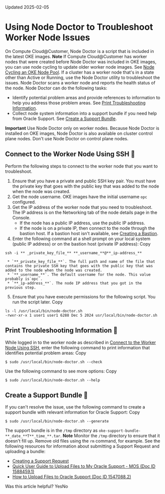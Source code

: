 Updated 2025-02-05
# Using Node Doctor to Troubleshoot Worker Node Issues
On Compute Cloud@Customer, Node Doctor is a script that is included in the latest OKE images.
**Note** If Compute Cloud@Customer has worker nodes that were created before Node Doctor was included in OKE images, you can use node cycling to update older worker node images. See [Node Cycling an OKE Node Pool](https://docs.oracle.com/en-us/iaas/compute-cloud-at-customer/topics/oke/node-cycling-an-oke-node-pool.htm#node-cycling-an-oke-node-pool "On Compute Cloud@Customer, when you update a node pool, only new nodes that are added during this update or that are added later receive the updates. To replace existing nodes with new nodes that use updated settings, enable the node cycling option.").
If a cluster has a worker node that's in a state other than Active or Running, use the Node Doctor utility to troubleshoot the issues.
Node Doctor scans a worker node and reports the health status of the node. Node Doctor can do the following tasks:
  * Identify potential problem areas and provide references to information to help you address those problem areas. See [Print Troubleshooting Information](https://docs.oracle.com/en-us/iaas/compute-cloud-at-customer/topics/oke/using-node-doctor-to-troubleshoot-worker-node-issues.htm#using-node-doctor-to-troubleshoot-worker-node-issues__print_info).
  * Collect node system information into a support bundle if you need help from Oracle Support. See [Create a Support Bundle](https://docs.oracle.com/en-us/iaas/compute-cloud-at-customer/topics/oke/using-node-doctor-to-troubleshoot-worker-node-issues.htm#using-node-doctor-to-troubleshoot-worker-node-issues__support_bundle).


**Important**
Use Node Doctor only on worker nodes. Because Node Doctor is installed on OKE images, Node Doctor is also available on cluster control plane nodes. Don't use Node Doctor on control plane nodes.
## Connect to the Worker Node Using SSH 🔗 
Perform the following steps to connect to the worker node that you want to troubleshoot.
  1. Ensure that you have a private and public SSH key pair.
You must have the private key that goes with the public key that was added to the node when the node was created.
  2. Get the node username. OKE images have the initial username `opc` configured.
  3. Get the IP address of the worker node that you need to troubleshoot.
The IP address is on the Networking tab of the node details page in the Console.
     * If the node has a public IP address, use the public IP address.
     * If the node is on a private IP, then connect to the node through the bastion host.
If a bastion host isn't available, see [Creating a Bastion](https://docs.oracle.com/iaas/Content/Bastion/Tasks/create-bastion.htm).
  4. Enter the following command at a shell prompt on your local system (public IP address) or on the bastion host (private IP address):
Copy
```
ssh -i ** _private_key_file_** **_username_**@**_ip-address_**
```

     * `**_private_key_file_**`. The full path and name of the file that contains the private SSH key that goes with the public key that was added to the node when the node was created.
     * `**_username_**`. The default username for the node. This value probably is`opc`.
     * `**_ip-address_**`. The node IP address that you got in the previous step.
  5. Ensure that you have execute permissions for the following script. You run the script later.
Copy
```
ls -l /usr/local/bin/node-doctor.sh
-rwxr-xr-x 1 user1 user1 6288 Dec 5 2024 usr/local/bin/node-doctor.sh
```



## Print Troubleshooting Information 🔗 
While logged in to the worker node as described in [Connect to the Worker Node Using SSH](https://docs.oracle.com/en-us/iaas/compute-cloud-at-customer/topics/oke/using-node-doctor-to-troubleshoot-worker-node-issues.htm#using-node-doctor-to-troubleshoot-worker-node-issues__ssh_connect), enter the following command to print information that identifies potential problem areas:
Copy
```
$ sudo /usr/local/bin/node-doctor.sh --check
```

Use the following command to see more options:
Copy
```
$ sudo /usr/local/bin/node-doctor.sh --help
```

## Create a Support Bundle 🔗 
If you can't resolve the issue, use the following command to create a support bundle with relevant information for Oracle Support:
Copy
```
$ sudo /usr/local/bin/node-doctor.sh --generate
```

The support bundle is in the `/tmp` directory as `oke-support-bundle-**_date_**T**_time_**.tar`.
**Note**
Monitor the `/tmp` directory to ensure that it doesn't fill up. Remove old files using the `rm` command, for example.
See the following resources for information about submitting a Support Request and uploading a bundle:
  * [Creating a Support Request](https://docs.oracle.com/iaas/Content/GSG/support/create-incident.htm)
  * [Quick User Guide to Upload Files to My Oracle Support - MOS (Doc ID 1588459.1)](https://support.oracle.com/epmos/faces/DocContentDisplay?id=1588459.1)
  * [How to Upload Files to Oracle Support (Doc ID 1547088.2)](https://support.oracle.com/epmos/faces/DocContentDisplay?id=1547088.2)


Was this article helpful?
YesNo

